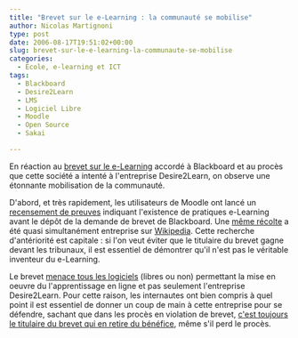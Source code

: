 ```yaml
---
title: "Brevet sur le e-Learning : la communauté se mobilise"
author: Nicolas Martignoni
type: post
date: 2006-08-17T19:51:02+00:00
slug: brevet-sur-le-e-learning-la-communaute-se-mobilise
categories:
  - École, e-learning et ICT
tags:
  - Blackboard
  - Desire2Learn
  - LMS
  - Logiciel Libre
  - Moodle
  - Open Source
  - Sakai

---
```

En réaction au [brevet sur le e-Learning][1] accordé à Blackboard et au procès que cette société a intenté à l'entreprise Desire2Learn, on observe une étonnante mobilisation de la communauté.

D'abord, et très rapidement, les utilisateurs de Moodle ont lancé un <a target="_blank" href="http://docs.moodle.org/en/Online_Learning_History">recensement de preuves</a> indiquant l'existence de pratiques e-Learning avant le dépôt de la demande de brevet de Blackboard. Une <a target="_blank" href="http://en.wikipedia.org/wiki/History_of_virtual_learning_environments">même récolte</a> a été quasi simultanément entreprise sur <a target="_blank" href="http://wikipedia.org/">Wikipedia</a>. Cette recherche d'antériorité est capitale : si l'on veut éviter que le titulaire du brevet gagne devant les tribunaux, il est essentiel de démontrer qu'il n'est pas le véritable inventeur du e-Learning.

Le brevet [menace tous les logiciels][1] (libres ou non) permettant la mise en oeuvre du l'apprentissage en ligne et pas seulement l'entreprise Desire2Learn. Pour cette raison, les internautes ont bien compris à quel point il est essentiel de donner un coup de main à cette entreprise pour se défendre, sachant que dans les procès en violation de brevet, <a target="_blank" href="http://mfeldstein.com/index.php/weblog/permalink/why_desire2learn_ceo_john_baker_is_our_hero/">c'est toujours le titulaire du brevet qui en retire du bénéfice</a>, même s'il perd le procès.

 [1]: http://www.martignoni.net/blog/2006/08/le-learning-brevete/